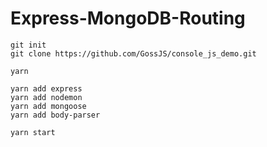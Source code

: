 # Express-MongoDB-Routing

    git init
    git clone https://github.com/GossJS/console_js_demo.git
    
    yarn
    
    yarn add express
    yarn add nodemon
    yarn add mongoose
    yarn add body-parser
    
    yarn start
